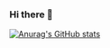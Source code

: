 ### Hi there 👋
[![Anurag's GitHub stats](https://github-readme-stats.vercel.app/api?username=jon5307)](https://github.com/anuraghazra/github-readme-stats)
